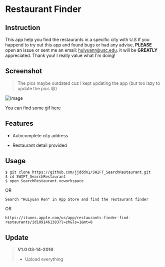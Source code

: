 # Restaurant Finder

## Instruction 
This app help you find the restaurants in a specific city with U.S
If you happend to try out this app and found bugs or had any advise, **PLEASE** open an issue or sent me an email: huiyuanr@usc.edu. it will be **GREATLY** appreciated. Thank you! I really value what I'm doing!

## Screenshot
> The pics maybe outdated cuz I kept updating the app (but too lazy to update the pics 😄)

![image](https://github.com/jjdddn1/SWIFT_SearchRestaurant/blob/master/screenshot/1.png?raw=false)

You can find some gif [here](http://huiyuanr.portfoliobox.net/rest)

## Features

* Autocomplete city address

* Restaurant detail provided


## Usage

```
$ git clone https://github.com/jjdddn1/SWIFT_SearchRestaurant.git
$ cd SWIFT_SearchRestaurant
$ open SearchRestaurant.xcworkspace
```

OR

```
Search "Huiyuan Ren" in App Store and find the restaurant finder
```
OR

```
https://itunes.apple.com/us/app/restaurants-finder-find-restaurants/id1091461383?l=zh&ls=1&mt=8
```
## Update
> **V1.0 03-14-2016**
>
> * Upload everything



